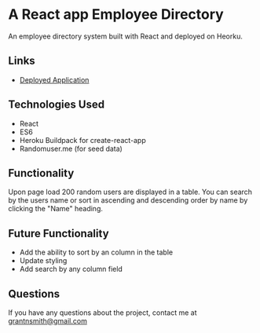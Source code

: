 # A React app Employee Directory
An employee directory system built with React and deployed on Heorku. 

## Links
* [Deployed Application](https://gnsmith-employee-directory.herokuapp.com/)

## Technologies Used
* React
* ES6
* Heroku Buildpack for create-react-app
* Randomuser.me (for seed data)

## Functionality

Upon page load 200 random users are displayed in a table. You can search by the users name or sort in ascending and descending order by name by clicking the "Name" heading.

## Future Functionality

* Add the ability to sort by an column in the table
* Update styling
* Add search by any column field

## Questions

If you have any questions about the project, contact me at grantnsmith@gmail.com

